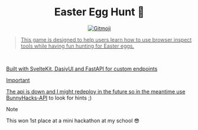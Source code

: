 <h1 align="center">Easter Egg Hunt 🥚</h1>
<p align="center">
  <a href="https://gitmoji.dev">
  <img
    src="https://img.shields.io/badge/gitmoji-%20😜%20😍-FFDD67.svg?style=flat-square"
    alt="Gitmoji"
  />
</p>

> This game is designed to help users learn how to use browser inspect tools while having fun hunting for Easter eggs.

<br>

Built with SvelteKit, DasiyUI and FastAPI for custom endpoints


> [!IMPORTANT]  
> The api is down and I might redeploy in the future so in the meantime use [BunnyHacks-API](https://github.com/Raulj123/BunnyHacks-API) to look for hints ;)

> [!NOTE]  
> This won 1st place at a mini hackathon at my school 😎
